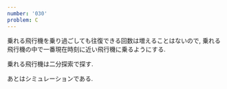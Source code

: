 ```yaml
---
number: '030'
problem: C
---
```

乗れる飛行機を乗り過ごしても往復できる回数は増えることはないので, 乗れる飛行機の中で一番現在時刻に近い飛行機に乗るようにする.

乗れる飛行機は二分探索で探す.

あとはシミュレーションである.
